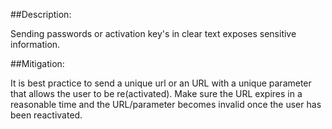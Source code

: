 ##Description:

Sending passwords or activation key's in clear text exposes sensitive information. 

##Mitigation:

It is best practice to send a unique url or an URL with a unique parameter that allows the user to be re(activated).
Make sure the URL expires in a reasonable time and the URL/parameter becomes invalid once the user has been reactivated.
